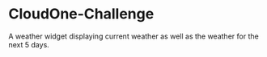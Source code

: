# CloudOne-Challenge
A weather widget displaying current weather as well as the weather for the next 5 days.
